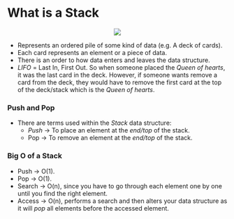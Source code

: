 # What is a Stack

<p align="center">
    <img src="https://user-images.githubusercontent.com/29547780/40884595-734be24a-670e-11e8-94ef-f57a402d764e.png">
</p>

* Represents an ordered pile of some kind of data (e.g. A deck of cards).
* Each card represents an element or a piece of data.
* There is an order to how data enters and leaves the data structure. 
* _LIFO_ = Last In, First Out. So when someone placed the _Queen of hearts_, it was the last
card in the deck. However, if someone wants remove a card from the deck, they would have to 
remove the first card at the top of the deck/stack which is the _Queen of hearts_.

### Push and Pop
* There are terms used within the _Stack_ data structure:
    * _Push_ -> To place an element at the _end/top_ of the stack.
    * Pop -> To remove an element at the _end/top_ of the stack.
### Big O of a Stack
* Push -> O(1).
* Pop -> O(1).
* Search -> O(n), since you have to go through each element one by one until you find the right element.
* Access -> O(n), performs a search and then alters your data structure as it will _pop_ all elements before the accessed element.
